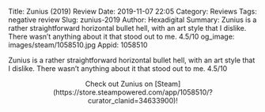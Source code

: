 Title: Zunius (2019) Review
Date: 2019-11-07 22:05
Category: Reviews
Tags: negative review
Slug: zunius-2019
Author: Hexadigital
Summary: Zunius is a rather straightforward horizontal bullet hell, with an art style that I dislike. There wasn’t anything about it that stood out to me. 4.5/10
og_image: images/steam/1058510.jpg
Appid: 1058510

Zunius is a rather straightforward horizontal bullet hell, with an art style that I dislike. There wasn’t anything about it that stood out to me. 4.5/10

<center>Check out Zunius on [Steam](https://store.steampowered.com/app/1058510/?curator_clanid=34633900)!</center>
